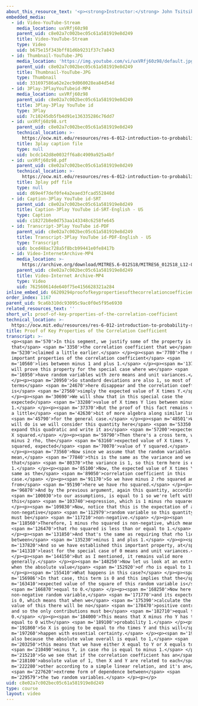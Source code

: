 ```yaml
---
about_this_resource_text: '<p><strong>Instructor:</strong> John Tsitsiklis</p>'
embedded_media:
  - id: Video-YouTube-Stream
    media_location: uxVRfj60z98
    parent_uid: c8e02a7c002bec05c61a581919e8d249
    title: Video-YouTube-Stream
    type: Video
    uid: b675e15f343bff81d6b9231f37c7a843
  - id: Thumbnail-YouTube-JPG
    media_location: 'https://img.youtube.com/vi/uxVRfj60z98/default.jpg'
    parent_uid: c8e02a7c002bec05c61a581919e8d249
    title: Thumbnail-YouTube-JPG
    type: Thumbnail
    uid: 331697586a62e2ec9d060028ea84d54d
  - id: 3Play-3PlayYouTubeid-MP4
    media_location: uxVRfj60z98
    parent_uid: c8e02a7c002bec05c61a581919e8d249
    title: 3Play-3Play YouTube id
    type: 3Play
    uid: 7c10245db5fb4d91e136335286c76dd7
  - id: uxVRfj60z98.srt
    parent_uid: c8e02a7c002bec05c61a581919e8d249
    technical_location: >-
      https://ocw.mit.edu/resources/res-6-012-introduction-to-probability-spring-2018/part-i-the-fundamentals/proof-of-key-properties-of-the-correlation-coefficient/uxVRfj60z98.srt
    title: 3play caption file
    type: null
    uid: bcdc142d8e0032ff6a8c4909a925a4bf
  - id: uxVRfj60z98.pdf
    parent_uid: c8e02a7c002bec05c61a581919e8d249
    technical_location: >-
      https://ocw.mit.edu/resources/res-6-012-introduction-to-probability-spring-2018/part-i-the-fundamentals/proof-of-key-properties-of-the-correlation-coefficient/uxVRfj60z98.pdf
    title: 3play pdf file
    type: null
    uid: d69e4f7def0fe4a2eaed3fcad552840d
  - id: Caption-3Play YouTube id-SRT
    parent_uid: c8e02a7c002bec05c61a581919e8d249
    title: Caption-3Play YouTube id-SRT-English - US
    type: Caption
    uid: c18272b8e0d753aa143348c6258fe645
  - id: Transcript-3Play YouTube id-PDF
    parent_uid: c8e02a7c002bec05c61a581919e8d249
    title: Transcript-3Play YouTube id-PDF-English - US
    type: Transcript
    uid: bced48ac728a5f8bcb99441e0fe8417b
  - id: Video-InternetArchive-MP4
    media_location: >-
      https://archive.org/download/MITRES.6-012S18/MITRES6_012S18_L12-09_300k.mp4
    parent_uid: c8e02a7c002bec05c61a581919e8d249
    title: Video-Internet Archive-MP4
    type: Video
    uid: 762560614de640f75e4156628321a284
inline_embed_id: 66209294proofofkeypropertiesofthecorrelationcoefficient87532034
order_index: 1167
parent_uid: 9ca6b310dc93095c9ac0f0e5f95e6930
related_resources_text: ''
short_url: proof-of-key-properties-of-the-correlation-coefficient
technical_location: >-
  https://ocw.mit.edu/resources/res-6-012-introduction-to-probability-spring-2018/part-i-the-fundamentals/proof-of-key-properties-of-the-correlation-coefficient
title: Proof of Key Properties of the Correlation Coefficient
transcript: >-
  <p><span m='570'>In this segment, we justify some of the property is
  that</span> <span m='3350'>the correlation coefficient that we</span> <span
  m='5230'>claimed a little earlier.</span> </p><p><span m='7780'>The most
  important properties of the correlation coefficient</span> <span
  m='10560'>lies between minus 1 and plus 1.</span> </p><p><span m='13780'>We
  will prove this property for the special case where we</span> <span
  m='16950'>have random variables with zero means and unit variances.</span>
  </p><p><span m='20950'>So standard deviations are also 1, so most of the
  terms</span> <span m='24670'>here disappear and the correlation coefficient
  is</span> <span m='27560'>simply the expected value of X times Y.</span>
  </p><p><span m='30690'>We will show that in this special case the
  expected</span> <span m='33280'>value of X times Y lies between minus 1 and
  1.</span> </p><p><span m='37370'>But the proof of this fact remains valid with
  a little</span> <span m='42630'>bit of more algebra along similar lines</span>
  <span m='45790'>for the general case.</span> </p><p><span m='48501'>What we
  will do is we will consider this quantity here</span> <span m='53350'>and
  expand this quadratic and write it as</span> <span m='57200'>expected value of
  X squared.</span> </p><p><span m='59790'>Then there's a cross term, which is
  minus 2 rho, the</span> <span m='63160'>expected value of X times Y, plus rho
  squared, expected</span> <span m='70070'>value of Y squared.</span>
  </p><p><span m='73560'>Now since we assume that the random variables have 0
  mean,</span> <span m='77840'>this is the same as the variance and we assume
  that</span> <span m='80370'>the variance is 1, so this term here is equal to
  1.</span> </p><p><span m='85100'>Now, the expected value of X times Y is the
  same as the</span> <span m='89050'>correlation coefficient in this
  case.</span> </p><p><span m='91170'>So we have minus 2 rho squared and
  from</span> <span m='95190'>here we have rho squared.</span> </p><p><span
  m='96870'>And by the previous argument, again this quantity, according</span>
  <span m='100030'>to our assumptions, is equal to 1 so we're left with
  this</span> <span m='103740'>expression, which is 1 minus rho squared.</span>
  </p><p><span m='109830'>Now, notice that this is the expectation of a
  non-negative</span> <span m='112979'>random variable so this quantity here
  must be</span> <span m='117210'>non-negative.</span> </p><p><span
  m='118560'>Therefore, 1 minus rho squared is non-negative, which means</span>
  <span m='126470'>that rho squared is less than or equal to 1.</span>
  </p><p><span m='131850'>And that's the same as requiring that rho lie
  between</span> <span m='135230'>minus 1 and plus 1.</span> </p><p><span
  m='137820'>And so we have established this important property, at</span> <span
  m='141310'>least for the special case of 0 means and unit variances.</span>
  </p><p><span m='144150'>But as I mentioned, it remains valid more
  generally.</span> </p><p><span m='148250'>Now let us look at an extreme case,
  when the absolute value</span> <span m='152920'>of rho is equal to 1.</span>
  </p><p><span m='155410'>What happens in this case?</span> </p><p><span
  m='156986'>In that case, this term is 0 and this implies that the</span> <span
  m='163410'>expected value of the square of this random variable is</span>
  <span m='166870'>equal to 0.</span> </p><p><span m='168250'>Now here we have a
  non-negative random variable,</span> <span m='171770'>and its expected value
  is 0, which means that when we</span> <span m='175390'>calculate the expected
  value of this there will be no</span> <span m='178470'>positive contributions
  and so the only contributions must be</span> <span m='182710'>equal to
  0.</span> </p><p><span m='184000'>This means that X minus rho Y has to be
  equal to 0 with</span> <span m='189100'>probability 1.</span> </p><p><span
  m='191860'>So X is going to be equal to rho times Y and this will</span> <span
  m='197260'>happen with essential certainty.</span> </p><p><span m='199700'>Now
  also because the absolute value overall is equal to 1,</span> <span
  m='203250'>this means that we have either X equal to Y or X equals to</span>
  <span m='210490'>minus Y, in case rho is equal to minus 1.</span> </p><p><span
  m='215210'>So we see that if the correlation coefficient has an</span> <span
  m='218100'>absolute value of 1, then X and Y are related to each</span> <span
  m='222280'>other according to a simple linear relation, and it's an</span>
  <span m='227620'>extreme form of dependence between</span> <span
  m='229579'>the two random variables.</span> </p><p></p>
uid: c8e02a7c002bec05c61a581919e8d249
type: course
layout: video
---
```

